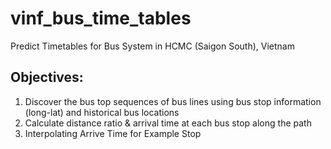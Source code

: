 # vinf_bus_time_tables
Predict Timetables for Bus System in HCMC (Saigon South), Vietnam 

## Objectives: 
1. Discover the bus top sequences of bus lines using bus stop information (long-lat) and historical bus locations  
2. Calculate distance ratio & arrival time at each bus stop along the path
3. Interpolating Arrive Time for Example Stop

